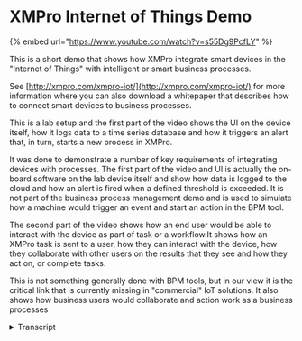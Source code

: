 # XMPro Internet of Things Demo
{% embed url="https://www.youtube.com/watch?v=s55Dg9PcfLY" %}

This is a short demo that shows how XMPro integrate smart devices in the "Internet of Things" with intelligent or smart business processes.

See [http://xmpro.com/xmpro-iot/](http://xmpro.com/xmpro-iot/) for more information where you can also download a whitepaper that describes how to connect smart devices to business processes.

This is a lab setup and the first part of the video shows the UI on the device itself, how it logs data to a time series database and how it triggers an alert that, in turn, starts a new process in XMPro. 

It was done to demonstrate a number of key requirements of integrating devices with processes. The first part of the video and UI is actually the on-board software on the lab device itself and show how data is logged to the cloud and how an alert is fired when a defined threshold is exceeded. It is not part of the business process management demo and is used to simulate how a machine would trigger an event and start an action in the BPM tool. 

The second part of the video shows how an end user would be able to interact with the device as part of task or a workflow.It shows how an XMPro task is sent to a user, how they can interact with the device, how they collaborate with other users on the results that they see and how they act on, or complete tasks.

This is not something generally done with BPM tools, but in our view it is the critical link that is currently missing in "commercial" IoT solutions. It also shows how business users would collaborate and action work as a business processes
<details>
<summary>Transcript</summary>this is a short presentation on how

exempt broken egg business processes to

smart devices and the Internet of Things

at the end of the video there is a link

to a white paper where we explain the

architecture and move the steps that we

show in the demo well start off by

accessing the device itself through its

own internal software the onboard

software and in this instance we connect

to the device and it'll start reading

data and lock that to our X and private

time series data base that sits in the

cloud by adjusting the dials on the

device itself we now simulate the

environment and in this instance we've

set alert at 85 degrees the guides on

the left is reading temperature and once

it exceeds the level of 85 it actually

creates a new task which said a cry

triggers alert in the database and that

creates a new task inside XM pro now all

those data points in this instances or

saved every six seconds to the time

series data base that's set in the cloud

we will now access X and pro in this

instance Keith Miller receives an email

from the from the from the system with

alert and there's a group tour so there

might be multiple people doing this and

this instance Keith will log in you'll

see that it's a file out of a shutdown

value and it's a temperature that is

triggered this and by assigning this

task to himself it will remove it off

the other people who are on the service

team or team that can respond to this

this is a typical XM proform and in this

instance we showing the information from

the time series data base on the screen

what you'll see is that alert point is

the one on the right hand side that's

the one that triggered this specific

response yeah they want the spike cause

the task to be started informations also

match to the back end so the erp system

the asset management system so that we

know exactly which device we're looking

at nice thing is we can connect back at

this point in thumb onto the device so

we can get more information and once

again any changes or anything that

happens on the device immediately

available the nice thing is we can now

look at the temperature with some of the

other sensors that are on the device

itself next we want to control some of

the things on the device itself so we

want to switch things off we want to

switch things on we want to change

values move my for example want is to

set the temperature on an air

conditioning unit or switch or change

the dosage on a small dosing pump for

agriculture or something like that so we

can also access device from within XM

pro now when we get 2x and pro

functionality itself around handing

handling tasks there's a couple of

there's a couple of predefined talks but

I want to start an ad hoc task at this

point in time I want to I want them to

have a look at the maintenance schedules

that we currently have against this and

potentially review them or change them

now this is what we call an ad hoc task

it's not a predefined task and I can

link it into the order trial or history

or transaction history of the Sun now

this will put I task on Tim's to-do list

nexus for him to review this so it's a

physical task that now appears for him

and looking at the data that I see there

that spike in the graph I might even

want to have a discussion with one of my

peers with a supplier specialist or

someone like that and that isn't this is

not a task but it's a discussion so we

have some collaboration instead of

breaking out into email I actually do it

from within eczema and I have the full

so history of that so if I look at the

history you can see the audit trail

where the alert started there's an ad

hoc task there's a discussion and as we

step through this this work and we add

additional work items to it it will

build up the order trial and inside the

order trial I can see the discussion for

example next we will be able to do

specific tasks and those thoughts can be

integrated like the the work order can

be integrated into the ERP system or any

one of the other back in systems that we

may have this is a very quick

demonstration if you want more

information there's the white paper

refer to or contact us
</details>